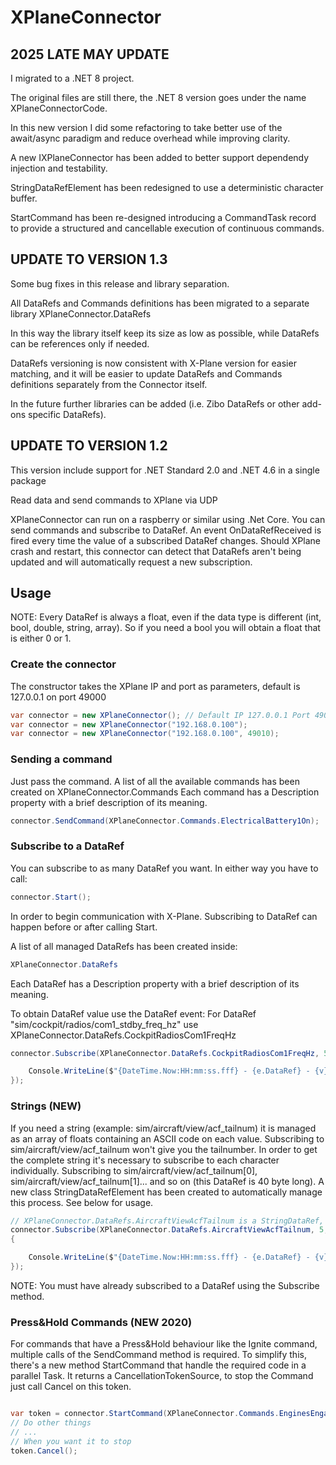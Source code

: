 # XPlaneConnector

## 2025 LATE MAY UPDATE 
I migrated to a .NET 8 project.

The original files are still there, the .NET 8 version goes under the name XPlaneConnectorCode.

In this new version I did some refactoring to take better use of the await/async paradigm and reduce overhead while improving clarity.

A new IXPlaneConnector has been added to better support dependendy injection and testability.

StringDataRefElement has been redesigned to use a deterministic character buffer.

StartCommand has been re-designed introducing a CommandTask record to provide a structured and cancellable execution of continuous commands.


## UPDATE TO VERSION 1.3
Some bug fixes in this release and library separation.

All DataRefs and Commands definitions has been migrated to a separate library XPlaneConnector.DataRefs

In this way the library itself keep its size as low as possible, while DataRefs can be references only if needed.

DataRefs versioning is now consistent with X-Plane version for easier matching, and it will be easier to update DataRefs and Commands definitions separately from the Connector itself.

In the future further libraries can be added (i.e. Zibo DataRefs or other add-ons specific DataRefs).




## UPDATE TO VERSION 1.2
This version include support for .NET Standard 2.0 and .NET 4.6 in a single package

Read data and send commands to XPlane via UDP

XPlaneConnector can run on a raspberry or similar using .Net Core.
You can send commands and subscribe to DataRef.
An event OnDataRefReceived is fired every time the value of a subscribed DataRef changes.
Should XPlane crash and restart, this connector can detect that DataRefs aren't being updated and will automatically request a new subscription.

## Usage
NOTE: Every DataRef is always a float, even if the data type is different (int, bool, double, string, array).
So if you need a bool you will obtain a float that is either 0 or 1.

### Create the connector
The constructor takes the XPlane IP and port as parameters, default is 127.0.0.1 on port 49000

```C#
var connector = new XPlaneConnector(); // Default IP 127.0.0.1 Port 49000
var connector = new XPlaneConnector("192.168.0.100"); 
var connector = new XPlaneConnector("192.168.0.100", 49010); 
```

### Sending a command
Just pass the command.
A list of all the available commands has been created on 
XPlaneConnector.Commands
Each command has a Description property with a brief description of its meaning.

```C#
connector.SendCommand(XPlaneConnector.Commands.ElectricalBattery1On);
```

### Subscribe to a DataRef
You can subscribe to as many DataRef you want.
In either way you have to call:
```C#
connector.Start();
```
In order to begin communication with X-Plane.
Subscribing to DataRef can happen before or after calling Start.

A list of all managed DataRefs has been created inside:
```C#
XPlaneConnector.DataRefs
```
Each DataRef has a Description property with a brief description of its meaning.

To obtain DataRef value use the DataRef event:
For DataRef "sim/cockpit/radios/com1_stdby_freq_hz" use XPlaneConnector.DataRefs.CockpitRadiosCom1FreqHz

```C#
connector.Subscribe(XPlaneConnector.DataRefs.CockpitRadiosCom1FreqHz, 5, (e, v) => {

    Console.WriteLine($"{DateTime.Now:HH:mm:ss.fff} - {e.DataRef} - {v}");
});
```

### Strings (NEW)
If you need a string (example: sim/aircraft/view/acf_tailnum) it is managed as an array of floats containing an ASCII code on each value.
Subscribing to sim/aircraft/view/acf_tailnum won't give you the tailnumber.
In order to get the complete string it's necessary to subscribe to each character individually.
Subscribing to sim/aircraft/view/acf_tailnum[0], sim/aircraft/view/acf_tailnum[1]... and so on (this DataRef is 40 byte long).
A new class StringDataRefElement has been created to automatically manage this process.
See below for usage.

```C#
// XPlaneConnector.DataRefs.AircraftViewAcfTailnum is a StringDataRef, in this case value is a string, not a float
connector.Subscribe(XPlaneConnector.DataRefs.AircraftViewAcfTailnum, 5, (element, value) =>
{

    Console.WriteLine($"{DateTime.Now:HH:mm:ss.fff} - {e.DataRef} - {v}"); // v is a string
});
```

NOTE: You must have already subscribed to a DataRef using the Subscribe method.

### Press&Hold Commands (NEW 2020)
For commands that have a Press&Hold behaviour like the Ignite command, multiple calls of the SendCommand method is required.
To simplify this, there's a new method StartCommand that handle the required code in a parallel Task.
It returns a CancellationTokenSource, to stop the Command just call Cancel on this token.

```C#

var token = connector.StartCommand(XPlaneConnector.Commands.EnginesEngageStarters);
// Do other things 
// ...
// When you want it to stop
token.Cancel();

```
